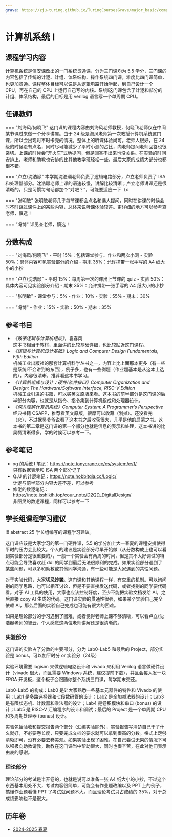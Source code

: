 ```yaml
---
grave: https://zju-turing.github.io/TuringCoursesGrave/major_basic/computer_system1/
---
```


# 计算机系统 Ⅰ

## 课程学习内容
计算机系统是信安课改出的一门系统贯通课，分为三门课均为 5.5 学分，三门课的内容包括了传统的计逻、计组、体系结构、操作系统四门课，难度比四门课简单，也更加贯通。课程整体目标可以说是从逻辑电路开始学起，到自己设计一个 CPU，再在自己的 CPU 上运行自己写的内核。系统Ⅰ这门课包含了计逻和部分的计组、体系结构，最后的目标是用 verilog 语言写一个单周期 CPU。

## 任课教师

=== "刘海风/何晓飞"
    这门课的课程内容由刘海风老师教授，何晓飞老师仅在中间某节课过来做一个分享讲座。由于 24 级是海风老师第一次教授计算机系统这门课，所以会出现时不时卡壳的情况。整体上的听课体验尚可。老师人很好，在 24 级的时候没有点名，同时尽可能减少了平时小测的占比，向老师提问老师回答也很亲切。上课的时候会“开火车”式地提问，但是回答不出来也没关系。在实验的时间安排上，老师和助教也安排的比其他教学班轻松一些。最后大家的成绩大部分也都很不错。

=== "卢立/沈浩頲"
    本学期沈浩頲老师负责了逻辑电路部分，卢立老师负责了 ISA 和处理器部分。沈浩頲老师上课的语速较慢，讲解比较清晰；卢立老师讲课还是很清晰的，只是习惯每句话都加个“对吧？”，可能要适应一下（x

=== "张明敏"
    张明敏老师几乎每节课都会点名和选人提问，同时在讲课的时候会时不时跳过课件上的某些内容，总体来说听课体验较差。更详细的地方可以参考查老师，慎选！

=== "冯博"
    详见查老师，慎选！

## 分数构成

=== "刘海风/何晓飞"
    - 平时 15%：包括课堂参与、作业和两次小测
    - 实验 50%：具体内容可见实验部分的介绍
    - 期末 35%：允许携带一张手写的 A4 纸大小的小抄

=== "卢立/沈浩頲"
    - 平时 15%：每周第一次的课出上节课的 quiz
    - 实验 50%：具体内容可见实验部分介绍
    - 期末 35%：允许携带一张手写的 A4 纸大小的小抄

=== "张明敏"
    - 课堂参与：5%
    - 作业：10%
    - 实验：55%
    - 期末：30%

=== "冯博"
    - 作业：15%
    - 实验：50%
    - 期末：35%

## 参考书目
- *《数字逻辑与计算机组成》*，袁春风  
    这本书相当于教材，里面讲的比较基础详细，也比较贴近这门课程。
- *《逻辑与计算机设计基础》Logic and Computer Design Fundamentals, Fifth Edition*  
    机械工业出版社的那套计算机科学丛书之一，内容上比上面那本更多（有一些是系统Ⅰ不会讲到的东西），例子多，也有一些例题（作业题基本是从这本上选的），内容很清晰，推荐看这本书学习。
- *《计算机组成与设计：硬件/软件接口》Computer Organization and Design: The Hardware/Software Interface, RISC-V Edition*  
    机械工业引进的书籍，可以买英文原版来看。这本书的前半部分是这门课的后半部分内容，也就是从指令、指令集到计算机组成和处理器设计。
- *《深入理解计算机系统》Computer System: A Programmer’s Perspective*  
    经典书籍 CSAPP，推荐看英文原版，很厚可以收藏（划掉）。还没看完（悲），不过据吴爷爷说看了这本书之后收获很大，几乎是他的启蒙之书。这本书的第二章是这门课的第一个部分也就是信息的表示和处理，这本书讲的比吴磊清晰得多，学的时候可以参考一下。

## 参考笔记
- xg 的系统 Ⅰ 笔记：https://note.tonycrane.cc/cs/system/cs1/  
    只有数据表示和 ISA 两个部分记了
- QJJ 的计逻笔记：https://note.hobbitqia.cc/Logic/  
    计逻与前半部分内容大差不差，可以参考
- 修佬的数逻笔记：https://note.isshikih.top/cour_note/D2QD_DigitalDesign/  
    非图灵的数逻课程，同样可以参考一下

## 学长组课程学习建议

!!! abstract
    25 学长组编写的课程学习建议。

这门课应该是大家学习的第一门硬件课，5.5 的学分加上大一春夏的课程安排使得平时的压力会比较大。个人的建议是实验部分尽早开始做（从分数构成上也可以看到实验部分是很重要的），一般一个实验会有两周的时间，但是其不太好调试的特点可能会导致喜欢赶 ddl 的同学到最后无法很顺利的完成。如果实验部分遇到了某些问题，可以多和助教或其他同学沟通，有一些可能是大家遇到的共性问题。

对于实验代码，大家**切忌抄袭**。这门课和其他课程一样，有查重的机制。可以询问别的同学思路，也可以相互讨论，但是不要直接发送代码，或者找别的同学要代码看。对于 AI 工具的使用，大家也应该控制好度，至少不能把实验文档发给 AI，之后直接 copy AI 生成的代码。这门课实验的贯通性很强，如果某个实验自己完全依赖 AI，那么后面的实验自己完成也可能有很大的困难。

如果是理论部分的学习遇到了困难，或者觉得老师上课不够清晰，可以看卢立/沈浩頲老师的智云，个人感觉这两位老师讲解还是很清晰的。
### 实验部分
这门课的实验占了分数的主要部分，分为 Lab0-Lab5 和最后的 Project，部分实验是 bonus，可以加平时分 or 实验分（24级）

实验环境需要 logisim 来做逻辑电路设计和 vivado 来利用 Verilog 语言做硬件设计（vivado 很大，而且需要 Windows 系统，建议提前下载），并且会每人发一块 FPGA 开发板，这个板子会跟随你整个系统三门课，每学期末交还。

Lab0-Lab5 的构成：Lab0 是让大家熟悉一些基本元器件的特性和 Vivado 的使用；Lab1 是多路选择器和七段数码管的设计；Lab2 是全加减法器的设计；Lab3 是有限状态机、计数器和乘法器的设计；Lab4 是卷积模块和串口 (bonus) 的设计；Lab5 是 RISC-V 汇编程序的设计和调试；最后的 Project 是一个单周期 CPU 和多周期处理器 (bonus) 设计。

实验包括验收和提交报告两个部分（汇编实验除外），实验报告写清楚自己干了什么就好，不必要卷长度，只要完成文档的要求就可以拿到很高的分数。格式上足够清晰即可，没有必要去卷美观。如果实验出现了困难，在自己尝试无果的情况下可以积极向助教请教，助教在这门课当中帮助很大，同时也很辛苦，在此对他们表示由衷的感谢。
### 理论部分
理论部分的考试是半开卷的，也就是说可以准备一张 A4 纸大小的小抄，不过这个东西基本用处不大，考试内容很简单，可能会有作业题改编以及 PPT 上的例子，搞懂作业题看懂 PPT 了考试就问题不大。而且理论考试只占成绩的 35%，对于总成绩影响也不是很大。

## 历年卷

- [2024-2025 春夏](https://www.cc98.org/topic/6220572)